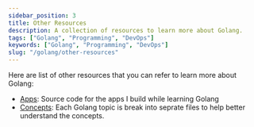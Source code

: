```yaml
---
sidebar_position: 3
title: Other Resources
description: A collection of resources to learn more about Golang.
tags: ["Golang", "Programming", "DevOps"]
keywords: ["Golang", "Programming", "DevOps"]
slug: "/golang/other-resources"
---
```


Here are list of other resources that you can refer to learn more about Golang:

- [Apps](https://github.com/Pradumnasaraf/DevOps/tree/main/docs/golang/apps): Source code for the apps I build while learning Golang
- [Concepts](https://github.com/Pradumnasaraf/DevOps/tree/main/docs/golang/concepts): Each Golang topic is break into seprate files to help better understand the concepts.